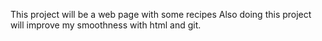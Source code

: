 This project will be a web page with some recipes
Also doing this project will improve my smoothness with html and git.
